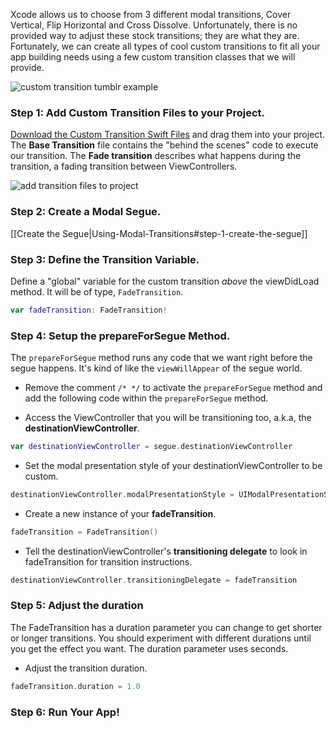 Xcode allows us to choose from 3 different modal transitions, Cover Vertical, Flip Horizontal and Cross Dissolve. Unfortunately, there is no provided way to adjust these stock transitions; they are what they are. Fortunately, we can create all types of cool custom transitions to fit all your app building needs using a few custom transition classes that we will provide. 

![custom transition tumblr example](http://i.imgur.com/1Sx2rfi.gif)  

### Step 1: Add Custom Transition Files to your Project.  

[Download the Custom Transition Swift Files](https://www.dropbox.com/s/x1kz6kymfpzsl0h/Transition%20Files.zip?dl=0) and drag them into your project. The **Base Transition** file contains the "behind the scenes" code to execute our transition. The **Fade transition** describes what happens during the transition, a fading transition between ViewControllers. 

![add transition files to project](http://i.imgur.com/vWq788n.gif)  

### Step 2: Create a Modal Segue.  

[[Create the Segue|Using-Modal-Transitions#step-1-create-the-segue]]

### Step 3: Define the Transition Variable.  

Define a "global" variable for the custom transition *above* the viewDidLoad method. It will be of type, ``FadeTransition``.  

```Swift
var fadeTransition: FadeTransition!
```

### Step 4: Setup the prepareForSegue Method.  

The ``prepareForSegue`` method runs any code that we want right before the segue happens. It's kind of like the ``viewWillAppear`` of the segue world.

- Remove the comment ``/* */`` to activate the ``prepareForSegue`` method and add the following code within the ``prepareForSegue`` method.  

- Access the ViewController that you will be transitioning too, a.k.a, the **destinationViewController**.

```Swift
var destinationViewController = segue.destinationViewController
```
- Set the modal presentation style of your destinationViewController to be custom.

```Swift
destinationViewController.modalPresentationStyle = UIModalPresentationStyle.Custom
``` 
- Create a new instance of your **fadeTransition**.

```Swift
fadeTransition = FadeTransition()
``` 
- Tell the destinationViewController's  **transitioning delegate** to look in fadeTransition for transition instructions.

```Swift
destinationViewController.transitioningDelegate = fadeTransition
```

### Step 5: Adjust the duration  

The FadeTransition has a duration parameter you can change to get shorter or longer transitions. You should experiment with different durations until you get the effect you want. The duration parameter uses seconds.

- Adjust the transition duration.

```Swift
fadeTransition.duration = 1.0
``` 

### Step 6: Run Your App!
